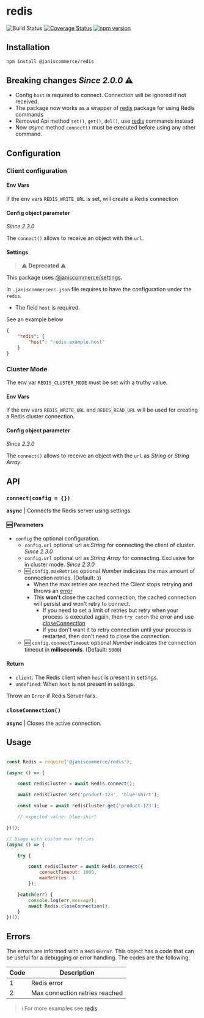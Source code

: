 # redis

![Build Status](https://github.com/janis-commerce/redis/workflows/Build%20Status/badge.svg)
[![Coverage Status](https://coveralls.io/repos/github/janis-commerce/redis/badge.svg?branch=master)](https://coveralls.io/github/janis-commerce/redis?branch=master)
[![npm version](https://badge.fury.io/js/%40janiscommerce%2Fredis.svg)](https://www.npmjs.com/package/@janiscommerce/redis)

## Installation
```sh
npm install @janiscommerce/redis
```

## Breaking changes _Since 2.0.0_ :warning:
- Config `host` is required to connect. Connection will be ignored if not received.
- The package now works as a wrapper of [redis](https://www.npmjs.com/package/redis) package for using Redis commands
- Removed Api method `set()`, `get()`, `del()`, use [redis](https://www.npmjs.com/package/redis) commands instead
- Now _async_ method `connect()` must be executed before using any other command.

## Configuration

### Client configuration

#### Env Vars

If the env vars `REDIS_WRITE_URL` is set, will create a Redis connection

#### Config object parameter

_Since 2.3.0_

The `connect()` allows to receive an object with the `url`.

#### Settings

> :warning: **Deprecated** :warning:

This package uses [@janiscommerce/settings](https://www.npmjs.com/package/@janiscommerce/settings).

In `.janiscommercerc.json` file requires to have the configuration under the `redis`.
- The field `host` is required.

See an example below

```json
{
    "redis": {
        "host": "redis.example.host"
    }
}
```

### Cluster Mode

The env var `REDIS_CLUSTER_MODE` must be set with a truthy value.

#### Env Vars

If the env vars `REDIS_WRITE_URL` and `REDIS_READ_URL` will be used for creating a Redis cluster connection.

#### Config object parameter

_Since 2.3.0_

The `connect()` allows to receive an object with the `url` as _String_ or _String Array_.

## API

### `connect(config = {})`

**async** | Connects the Redis server using settings.

#### :new: Parameters
- `config` the optional configuration.
    -  `config.url` optional url as _String_ for connecting the client of cluster. _Since 2.3.0_
    -  `config.url` optional url as _String Array_ for connecting. Exclusive for in cluster mode. _Since 2.3.0_
    -  :new: `config.maxRetries` optional _Number_ indicates the max amount of connection retries. (Default: `3`)
        -   When the max retries are reached the Client stops retrying and throws an [error](#errors)
        -   This **won't** close the cached connection, the cached connection will persist and won't retry to connect.
            -   If you need to set a limit of retries but retry when your process is executed again, then `try catch` the error and use [closeConnection](#closeconnection)
            -   If you don't want it to retry connection until your process is restarted, then don't need to close the connection.
    -   :new: `config.connectTimeout` optional _Number_ indicates the connection timeout in **miliseconds**. (Default: `5000`)

#### Return
* `client`: The Redis client when `host` is present in settings.
* `undefined`: When `host` is not present in settings.

Throw an `Error` if Redis Server fails.

### `closeConnection()`

**async** | Closes the active connection.

## Usage
```js

const Redis = require('@janiscommerce/redis');

(async () => {

    const redisCluster = await Redis.connect();

    await redisCluster.set('product-123', 'blue-shirt');

    const value = await redisCluster.get('product-123');

    // expected value: blue-shirt

})();

// Usage with custom max retries
(async () => {

    try {

        const redisCluster = await Redis.connect({
            connectTimeout: 1000,
            maxRetries: 1
        });

    }catch(err) {
        console.log(err.message);
        await Redis.closeConnection();
    }
})();
```

## Errors

The errors are informed with a `RedisError`.
This object has a code that can be useful for a debugging or error handling.
The codes are the following:

| Code | Description                        |
|------|----------------------------------- |
| 1    | Redis error                        |
| 2    | Max connection retries reached     |

> :information_source: For more examples see [redis](https://www.npmjs.com/package/redis)
